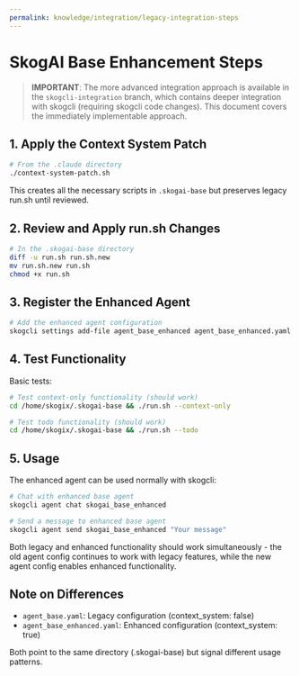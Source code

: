 ```yaml
---
permalink: knowledge/integration/legacy-integration-steps
---
```


# SkogAI Base Enhancement Steps

> **IMPORTANT**: The more advanced integration approach is available in the `skogcli-integration` branch, which contains deeper integration with skogcli (requiring skogcli code changes). This document covers the immediately implementable approach.

## 1. Apply the Context System Patch

```bash
# From the .claude directory
./context-system-patch.sh
```

This creates all the necessary scripts in `.skogai-base` but preserves legacy run.sh until reviewed.

## 2. Review and Apply run.sh Changes

```bash
# In the .skogai-base directory
diff -u run.sh run.sh.new
mv run.sh.new run.sh
chmod +x run.sh
```

## 3. Register the Enhanced Agent

```bash
# Add the enhanced agent configuration
skogcli settings add-file agent_base_enhanced agent_base_enhanced.yaml
```

## 4. Test Functionality

Basic tests:
```bash
# Test context-only functionality (should work)
cd /home/skogix/.skogai-base && ./run.sh --context-only

# Test todo functionality (should work)
cd /home/skogix/.skogai-base && ./run.sh --todo
```

## 5. Usage

The enhanced agent can be used normally with skogcli:

```bash
# Chat with enhanced base agent
skogcli agent chat skogai_base_enhanced

# Send a message to enhanced base agent
skogcli agent send skogai_base_enhanced "Your message"
```

Both legacy and enhanced functionality should work simultaneously - the old agent config continues to work with legacy features, while the new agent config enables enhanced functionality.

## Note on Differences

- `agent_base.yaml`: Legacy configuration (context_system: false)
- `agent_base_enhanced.yaml`: Enhanced configuration (context_system: true)

Both point to the same directory (.skogai-base) but signal different usage patterns.
